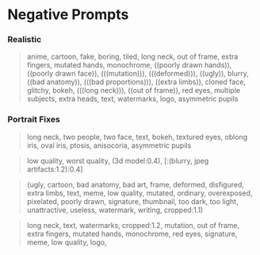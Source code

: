 # Negative Prompts

### Realistic

> anime, cartoon, fake, boring, tiled, long neck, out of frame, extra fingers, mutated hands, monochrome, ((poorly drawn hands)), ((poorly drawn face)), (((mutation))), (((deformed))), ((ugly)), blurry, ((bad anatomy)), (((bad proportions))), ((extra limbs)), cloned face, glitchy, bokeh, (((long neck))), ((out of frame)), red eyes, multiple subjects, extra heads, text, watermarks, logo, asymmetric pupils

### Portrait Fixes

> long neck, two people, two face, text, bokeh, textured eyes, oblong iris, oval iris, ptosis, anisocoria, asymmetric pupils

> low quality, worst quality, (3d model:0.4), [:(blurry, jpeg artifacts:1.2):0.4]

> (ugly, cartoon, bad anatomy, bad art, frame, deformed, disfigured, extra limbs, text, meme, low quality, mutated, ordinary, overexposed, pixelated, poorly drawn, signature, thumbnail, too dark, too light, unattractive, useless, watermark, writing, cropped:1.1)

> long neck, text, watermarks, cropped:1.2, mutation, out of frame, extra fingers, mutated hands, monochrome, red eyes, signature, meme, low quality, logo,
